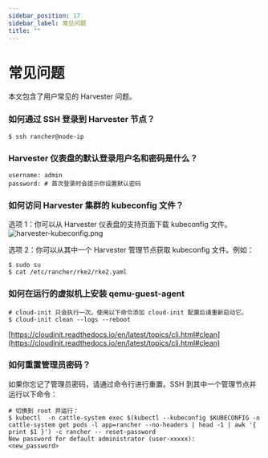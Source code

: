 ```yaml
---
sidebar_position: 17
sidebar_label: 常见问题
title: ""
---
```


# 常见问题

本文包含了用户常见的 Harvester 问题。

### 如何通过 SSH 登录到 Harvester 节点？
```shell
$ ssh rancher@node-ip
```

### Harvester 仪表盘的默认登录用户名和密码是什么？
```shell
username: admin
password: # 首次登录时会提示你设置默认密码
```

### 如何访问 Harvester 集群的 kubeconfig 文件？

选项 1：你可以从 Harvester 仪表盘的支持页面下载 kubeconfig 文件。
![harvester-kubeconfig.png](/img/v1.0/harvester-kubeconfig.png)

选项 2：你可以从其中一个 Harvester 管理节点获取 kubeconfig 文件。例如：
```shell
$ sudo su
$ cat /etc/rancher/rke2/rke2.yaml
```

### 如何在运行的虚拟机上安装 qemu-guest-agent
```shell
# cloud-init 只会执行一次。使用以下命令添加 cloud-init 配置后请重新启动它。
$ cloud-init clean --logs --reboot
```
[https://cloudinit.readthedocs.io/en/latest/topics/cli.html#clean](https://cloudinit.readthedocs.io/en/latest/topics/cli.html#clean)

### 如何重置管理员密码？

如果你忘记了管理员密码，请通过命令行进行重置。SSH 到其中一个管理节点并运行以下命令：
```shell
# 切换到 root 并运行：
$ kubectl  -n cattle-system exec $(kubectl --kubeconfig $KUBECONFIG -n cattle-system get pods -l app=rancher --no-headers | head -1 | awk '{ print $1 }') -c rancher -- reset-password
New password for default administrator (user-xxxxx):
<new_password>
```

